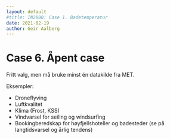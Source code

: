 ```yaml
---
layout: default
#title: IN2000: Case 1. Badetemperatur
date: 2021-02-19
author: Geir Aalberg
---
```


# Case 6. Åpent case

Fritt valg, men må bruke minst én datakilde fra MET.

Eksempler:

- Droneflyving
- Luftkvalitet
- Klima (Frost, KSS)
- Vindvarsel for seiling og windsurfing
- Bookingberedskap for høyfjellshoteller og badesteder (se på langtidsvarsel og årlig tendens)

